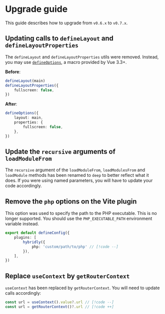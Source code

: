 # Upgrade guide

<div class="preface">
This guide describes how to upgrade from <code>v0.6.x</code> to <code>v0.7.x</code>.
</div>

## Updating calls to `defineLayout` and `defineLayoutProperties` <impact-header impact="high" />

The `defineLayout` and `defineLayoutProperties` utils were removed. Instead, you may use [`defineOptions`](https://vuejs.org/api/sfc-script-setup.html#defineoptions), a macro provided by Vue 3.3+.

**Before**:
```ts
defineLayout(main)
defineLayoutProperties({
	fullscreen: false,
})
```

**After**:
```ts
defineOptions({
	layout: main,
	properties: {
		fullscreen: false,
	},
})
```

## Update the `recursive` arguments of `loadModuleFrom` <impact-header impact="low" />

The `recursive` argument of the `loadModuleFrom`, `loadModulesFrom` and `loadModule` methods has been renamed to `deep` to better reflect what it does. If you were using named parameters, you will have to update your code accordingly.

## Remove the `php` options on the Vite plugin <impact-header impact="low" />

This option was used to specify the path to the PHP executable. This is no longer supported. You should use the `PHP_EXECUTABLE_PATH` environment variable instead.

```ts
export default defineConfig({
	plugins: [
		hybridly({
			php: 'custom/path/to/php' // [!code --]
		}),
	],
})
```

## Replace `useContext` by `getRouterContext` <impact-header impact="low" />

`useContext` has been replaced by `getRouterContext`. You will need to update calls accordingly:

```ts
const url = useContext().value?.url // [!code --]
const url = getRouterContext()?.url // [!code ++]
```
